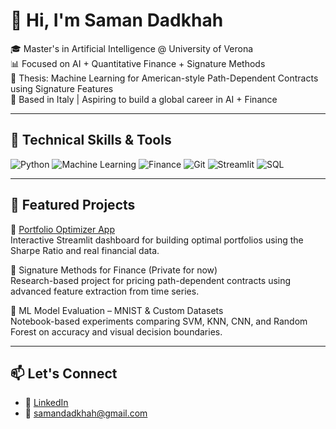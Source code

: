 # 👋 Hi, I'm Saman Dadkhah

🎓 Master's in Artificial Intelligence @ University of Verona  
📊 Focused on AI + Quantitative Finance + Signature Methods  
🧠 Thesis: Machine Learning for American-style Path-Dependent Contracts using Signature Features  
📍 Based in Italy | Aspiring to build a global career in AI + Finance

---

## 🔧 Technical Skills & Tools

![Python](https://img.shields.io/badge/-Python-3776AB?style=flat-square&logo=python&logoColor=white)
![Machine Learning](https://img.shields.io/badge/-Machine%20Learning-blue?style=flat-square&logo=scikit-learn)
![Finance](https://img.shields.io/badge/-Finance-darkgreen?style=flat-square)
![Git](https://img.shields.io/badge/-Git-F05032?style=flat-square&logo=git&logoColor=white)
![Streamlit](https://img.shields.io/badge/-Streamlit-FF4B4B?style=flat-square&logo=streamlit&logoColor=white)
![SQL](https://img.shields.io/badge/-SQL-4479A1?style=flat-square&logo=postgresql&logoColor=white)

---

## 📁 Featured Projects

🔹 [Portfolio Optimizer App](https://github.com/SamanDadkhah/portfolio-optimizer)  
Interactive Streamlit dashboard for building optimal portfolios using the Sharpe Ratio and real financial data.

🔹 Signature Methods for Finance (Private for now)  
Research-based project for pricing path-dependent contracts using advanced feature extraction from time series.

🔹 ML Model Evaluation – MNIST & Custom Datasets  
Notebook-based experiments comparing SVM, KNN, CNN, and Random Forest on accuracy and visual decision boundaries.

---

## 📫 Let's Connect

- 💼 [LinkedIn](https://www.linkedin.com/in/saman-dadkhah/)
- 📧 samandadkhah@gmail.com
